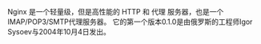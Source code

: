  Nginx 是一个轻量级，但是高性能的 HTTP 和 代理 服务器，也是一个 IMAP/POP3/SMTP代理服务器。 它的第一个版本0.1.0是由俄罗斯的工程师Igor Sysoev与2004年10月4日发出。

 